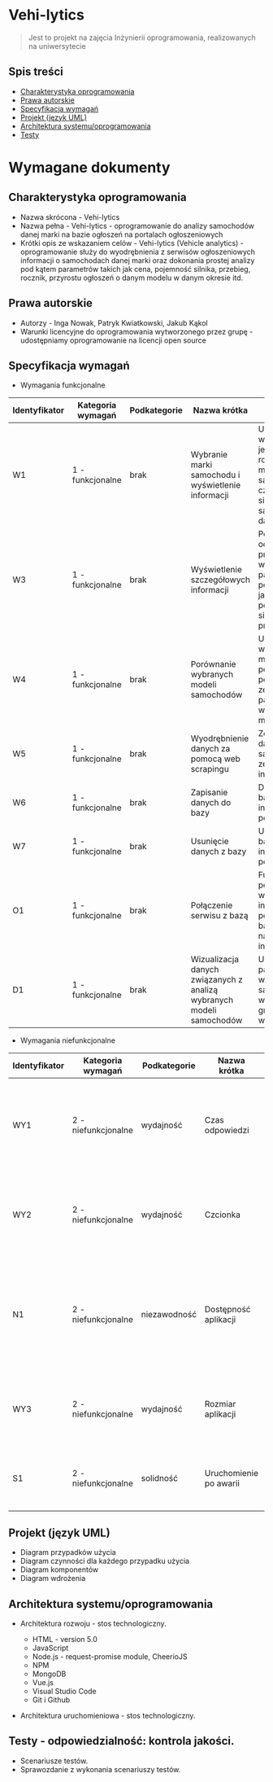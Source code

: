 # Vehi-lytics
> Jest to projekt na zajęcia Inżynierii oprogramowania, realizowanych na uniwersytecie

## Spis treści
* [Charakterystyka oprogramowania](#charakterystyka-oprogramowania)
* [Prawa autorskie](#prawa-autorskie)
* [Specyfikacja wymagań](#specyfikacja-wymagań)
* [Projekt (język UML)](#projekt-język-UML)
* [Architektura systemu/oprogramowania](#architektura-systemu/oprogramowania)
* [Testy](#testy)

# Wymagane dokumenty

## Charakterystyka oprogramowania
- Nazwa skrócona - Vehi-lytics
- Nazwa pełna - Vehi-lytics - oprogramowanie do analizy samochodów danej marki na bazie ogłoszeń na portalach ogłoszeniowych
- Krótki opis ze wskazaniem celów - Vehi-lytics (Vehicle analytics) - oprogramowanie służy do wyodrębnienia z serwisów ogłoszeniowych informacji o samochodach danej marki oraz dokonania prostej analizy pod kątem parametrów takich jak cena, pojemność silnika, przebieg, rocznik, przyrostu ogłoszeń o danym modelu w danym okresie itd.

## Prawa autorskie
- Autorzy - Inga Nowak, Patryk Kwiatkowski, Jakub Kąkol
- Warunki licencyjne do oprogramowania wytworzonego przez grupę - udostępniamy oprogramowanie na licencji open source

## Specyfikacja wymagań
- Wymagania funkcjonalne

Identyfikator | Kategoria wymagań | Podkategorie | Nazwa krótka | Opis | Priorytet | 
--- | --- | --- | --- |--- |--- |
W1 | 1 - funkcjonalne | brak | Wybranie marki samochodu i wyświetlenie informacji | Użytkownik wybiera z jednej rozwijanej listy markę samochodu, po czym pojawia się lista z samochodami danej marki | 1 - wymagana | 
W3 | 1 - funkcjonalne | brak | Wyświetlenie szczegółowych informacji | Po kliknięciu w odpowiedni przycisk wyświetlają się parametry pojazdu takie jak cena, pojemność silnika, przebieg itp. | 1 - wymagana | 
W4 | 1 - funkcjonalne | brak | Porównanie wybranych modeli samochodów | Użytkownik wybiera modele do porównania, pojawia lista zestawionych parametrów wybranych modeli | 1 - wymagana | 
W5 | 1 - funkcjonalne | brak | Wyodrębnienie danych za pomocą web scrapingu | Zebranie danych o samochodach ze stron internetowych | 1 - wymagana | 
W6 | 1 - funkcjonalne | brak | Zapisanie danych do bazy | Dodanie do bazy danych informacji o pojeździe | 1 - wymagana | 
W7 | 1 - funkcjonalne | brak | Usunięcie danych z bazy | Usunięcie z bazy danych informacji o pojeździe | 1 - wymagana | 
O1 | 1 - funkcjonalne | brak | Połączenie serwisu z bazą | Funkcjonalność pozwalająca na wyświetlenie informacji o pojazdach z bazy danych na stronie internetowej | 2 - oczekiwana | 
D1 | 1 - funkcjonalne | brak | Wizualizacja danych związanych z analizą wybranych modeli samochodów | UZestawienie parametrów wybranych samochodów w formie graficznej np. wykres | 3 - dodatkowa | 

- Wymagania niefunkcjonalne

Identyfikator | Kategoria wymagań | Podkategorie | Nazwa krótka | Opis | Priorytet | 
--- | --- | --- | --- |--- |--- |
WY1 | 2 - niefunkcjonalne | wydajność | Czas odpowiedzi | Maksymalny czas odpowiedzi aplikacji na zapytanie użytkownika nie może być dłuższy niż 1,5 sekundy | 1 - wymagana | 
WY2 | 2 - niefunkcjonalne | wydajność | Czcionka | Aplikacja używa czcionki 11 pikseli. Przy rozdzielczości monitora full HD 1980x1020. | 1 - wymagana | 
N1 | 2 - niefunkcjonalne | niezawodność | Dostępność aplikacji | Aplikacja będzie dostępna 24/7/365 średnio 99,9% czasu. W ciągu kolejnych 5 lat korzystania z niej. | 1 - wymagana | 
WY3 | 2 - niefunkcjonalne | wydajność | Rozmiar aplikacji | Łączny rozmiar aplikacji, wraz z bazą danych, nie przekroczy 3GB | 1 - wymagana | 
S1 | 2 - niefunkcjonalne | solidność | Uruchomienie po awarii | Czas uruchomienia po awarii nie powinien przekraczać godziny | 1 - wymagana | 

## Projekt (język UML)
- Diagram przypadków użycia 
- Diagram czynności dla każdego przypadku użycia
- Diagram komponentów 
- Diagram wdrożenia

## Architektura systemu/oprogramowania
- Architektura rozwoju - stos technologiczny.
  - HTML - version 5.0
  - JavaScript
  -	Node.js - request-promise module, CheerioJS
  -	NPM
  -	MongoDB
  -	Vue.js
  -	Visual Studio Code
  -	Git i Github

- Architektura uruchomieniowa  - stos technologiczny.

## Testy - odpowiedzialność: kontrola jakości.
- Scenariusze testów.
- Sprawozdanie z wykonania scenariuszy testów.
